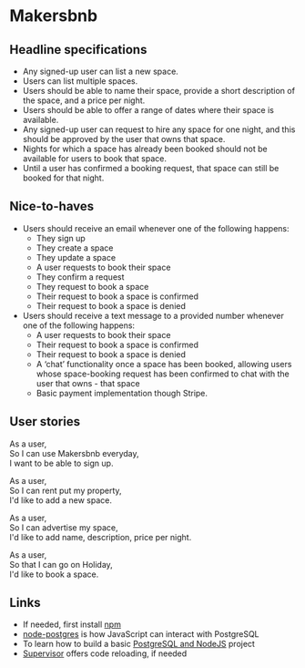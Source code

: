 # Makersbnb

## Headline specifications
- Any signed-up user can list a new space.
- Users can list multiple spaces.
- Users should be able to name their space, provide a short description of the space, and a price per night.
- Users should be able to offer a range of dates where their space is available.
- Any signed-up user can request to hire any space for one night, and this should be approved by the user that owns that space.
- Nights for which a space has already been booked should not be available for users to book that space.
- Until a user has confirmed a booking request, that space can still be booked for that night.
## Nice-to-haves
- Users should receive an email whenever one of the following happens:
  - They sign up
  - They create a space
  - They update a space
  - A user requests to book their space
  - They confirm a request
  - They request to book a space
  - Their request to book a space is confirmed
  - Their request to book a space is denied
- Users should receive a text message to a provided number whenever one of the following happens:
  - A user requests to book their space
  - Their request to book a space is confirmed
  - Their request to book a space is denied
  - A ‘chat’ functionality once a space has been booked, allowing users whose space-booking request has been confirmed to chat with the user that owns - that space
  - Basic payment implementation though Stripe.


## User stories
As a user,  
So I can use Makersbnb everyday,  
I want to be able to sign up.

As a user,  
So I can rent put my property,  
I'd like to add a new space.

As a user,  
So I can advertise my space,  
I'd like to add name, description, price per night.

As a user,  
So that I can go on Holiday,  
I'd like to book a space.  


## Links

- If needed, first install [npm](https://www.npmjs.com/get-npm)
- [node-postgres](https://node-postgres.com) is how JavaScript can interact with PostgreSQL
- To learn how to build a basic [PostgreSQL and NodeJS](https://mherman.org/blog/postgresql-and-nodejs/) project
- [Supervisor](https://github.com/isaacs/node-supervisor) offers code reloading, if needed
